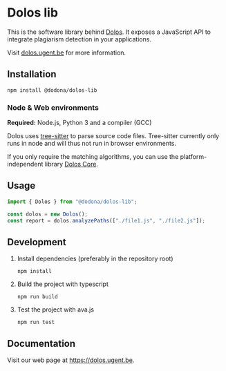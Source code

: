 # Dolos lib

This is the software library behind [Dolos](https://dolos.ugent.be). It exposes
a JavaScript API to integrate plagiarism detection in your applications.

Visit [dolos.ugent.be](https://dolos.ugent.be) for more information.

## Installation

```
npm install @dodona/dolos-lib
```

### Node & Web environments

**Required:** Node.js, Python 3 and a compiler (GCC)

Dolos uses [tree-sitter](https://www.npmjs.com/package/tree-sitter) to parse source code files.
Tree-sitter currently only runs in node and will thus not run in browser environments.

If you only require the matching algorithms, you can use the platform-independent library [Dolos Core](https://www.npmjs.com/package/@dodona/dolos-core).

## Usage

```typescript
import { Dolos } from "@dodona/dolos-lib";

const dolos = new Dolos();
const report = dolos.analyzePaths(["./file1.js", "./file2.js"]);
```

## Development

1. Install dependencies (preferably in the repository root)
    ```
    npm install
    ```
2. Build the project with typescript
    ```
    npm run build
    ```
3. Test the project with ava.js
    ```
    npm run test
    ```

## Documentation

Visit our web page at <https://dolos.ugent.be>.
